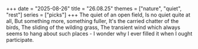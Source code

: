 +++
date = "2025-08-26"
title = "26.08.25"
themes = ["nature", "quiet", "rest"]
series = ["picks"]
+++
The quiet of an open field,
Is no quiet quite at all,
But something more, something fuller,
It's the carried chatter of the birds,
The sliding of the wilding grass,
The transient wind which always seems to hang about such places -
I wonder why I ever filled it when I ought participate.
